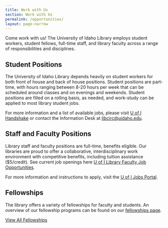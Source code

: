 ```yaml
---
title: Work with Us
section: Work with Us
permalink: /opportunities/
layout: page-narrow
---
```


Come work with us! The University of Idaho Library employs student workers, student fellows, full-time staff, and library faculty across a range of responsibilities and disciplines.

## Student Positions

The University of Idaho Library depends heavily on student workers for both front of house and back of house positions. Student positions are part-time, with hours ranging between 8-20 hours per week that can be scheduled around classes and on evenings and weekends. Student positions are filled on a rolling basis, as needed, and work-study can be applied to most library student jobs. 

For more information and a list of available jobs, please visit [U of I Handshake](https://www.uidaho.edu/handshake) or contact the Information Desk at <libcirc@uidaho.edu>. 

## Staff and Faculty Positions

Library staff and faculty positions are full-time, benefits eligible. Our libraries are proud to offer a collaborative, interdisciplinary work environment with competitive benefits, including tuition assistance ($5/credit).
See current job openings here [U of I Library Faculty Job Opportunities](/opportunities/faculty.html).

For more information and instructions to apply, visit the [U of I Jobs Portal](https://uidaho.peopleadmin.com/).

## Fellowships

The library offers a variety of fellowships for faculty and students. An overview of our fellowship programs can be found on our [fellowships page](/opportunities/fellowships/). 

<a class="btn btn-outline-pride-gold" href="{{ '/opportunities/fellowships/' | relative_url }}">View All Fellowships</a>
